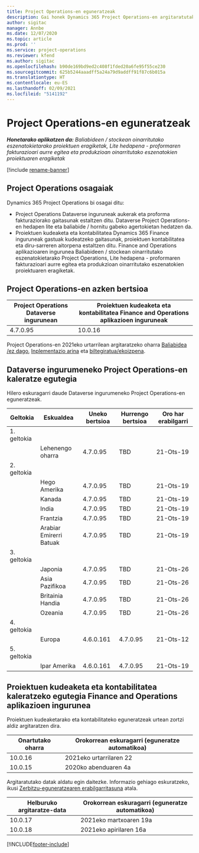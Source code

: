 ```yaml
---
title: Project Operations-en eguneratzeak
description: Gai honek Dynamics 365 Project Operations-en argitaratutako bertsioei buruzko informazioa eskaintzen du.
author: sigitac
manager: Annbe
ms.date: 12/07/2020
ms.topic: article
ms.prod: ''
ms.service: project-operations
ms.reviewer: kfend
ms.author: sigitac
ms.openlocfilehash: b90de169bd9ed2c408f1fded20a6fe95f55ce230
ms.sourcegitcommit: 625b5244aaadff5a24a79d9addff91f87c6b015a
ms.translationtype: HT
ms.contentlocale: eu-ES
ms.lasthandoff: 02/09/2021
ms.locfileid: "5141192"
---
```

# <a name="project-operations-updates"></a>Project Operations-en eguneratzeak

_**Honetarako aplikatzen da:** Baliabideen / stockean oinarritutako eszenatokietarako proiektuen eragiketak, Lite hedapena - proformaren fakturazioari aurre egitea eta produkzioan oinarritutako eszenatokien proiektuaren eragiketak_

[!include [rename-banner](~/includes/cc-data-platform-banner.md)]

## <a name="project-operations-components"></a>Project Operations osagaiak

Dynamics 365 Project Operations bi osagai ditu:

- Project Operations Dataverse inguruneak aukerak eta proforma fakturaziorako gaitasunak estaltzen ditu. Dataverse Project Operations-en hedapen lite eta baliabide / hornitu gabeko agertokietan hedatzen da.
- Proiektuen kudeaketa eta kontabilitatea Dynamics 365 Finance inguruneak gastuak kudeatzeko gaitasunak, proiektuen kontabilitatea eta diru-sarreren aitorpena estaltzen ditu. Finance and Operations aplikazioaren ingurunea Baliabideen / stockean oinarritutako eszenatokietarako Project Operations, Lite hedapena - proformaren fakturazioari aurre egitea eta produkzioan oinarritutako eszenatokien proiektuaren eragiketak.

## <a name="project-operations-latest-version"></a>Project Operations-en azken bertsioa

| Project Operations Dataverse ingurunean | Proiektuen kudeaketa eta kontabilitatea Finance and Operations aplikazioen inguruneak |
| --- | --- |
| 4.7.0.95 | 10.0.16 |

Project Operations-en 2021eko urtarrilean argitaratzeko oharra [Baliabidea /ez dago](whats-new-feb-2021-resource-based.md), [Inplementazio arina](../pro/whats-new/whats-new-feb-2021-lite.md) eta [biltegiratua/ekoizpena](../prod-pma/whats-new/whats-new-jan-2021-stocked.md).

## <a name="release-schedule-for-project-operations-on-dataverse-environment"></a>Dataverse ingurumeneko Project Operations-en kaleratze egutegia

Hilero eskuragarri daude Dataverse ingurumeneko Project Operations-en eguneratzeak. 

| Geltokia   | Eskualdea        | Uneko bertsioa | Hurrengo bertsioa | Oro har erabilgarri |
|-----------|---------------|-----------------|--------------|---------------------|
| 1. geltokia |   &nbsp;      |    &nbsp;       | &nbsp;       |      &nbsp;         |
|   &nbsp;  | Lehenengo oharra |  4.7.0.95       | TBD     | 21-Ots-19           |
| 2. geltokia |   &nbsp;      |    &nbsp;       | &nbsp;       |      &nbsp;         |
|   &nbsp;  | Hego Amerika |  4.7.0.95       | TBD     | 21-Ots-19           |
|    &nbsp; | Kanada        |  4.7.0.95       | TBD     | 21-Ots-19           |
|   &nbsp;  | India         |  4.7.0.95       | TBD     | 21-Ots-19           |
|   &nbsp;  | Frantzia         |  4.7.0.95       | TBD     | 21-Ots-19           |
|   &nbsp;  | Arabiar Emirerri Batuak         |  4.7.0.95       | TBD     | 21-Ots-19           |
| 3. geltokia  |      &nbsp;   |     &nbsp;      |     &nbsp;   |      &nbsp;         |
|   &nbsp;  | Japonia         |  4.7.0.95       | TBD     | 21-Ots-26           |
|   &nbsp;  | Asia Pazifikoa  |  4.7.0.95       | TBD     | 21-Ots-26           |
|   &nbsp;  | Britainia Handia |  4.7.0.95       | TBD     | 21-Ots-26           |
|   &nbsp;  | Ozeania       |  4.7.0.95       | TBD     | 21-Ots-26           |
| 4. geltokia |     &nbsp;    |     &nbsp;      |     &nbsp;   |      &nbsp;         |
|   &nbsp;  | Europa        |  4.6.0.161       | 4.7.0.95     | 21-Ots-12           |
| 5. geltokia |     &nbsp;    |     &nbsp;      |     &nbsp;   |      &nbsp;         |
|   &nbsp;  | Ipar Amerika |  4.6.0.161       | 4.7.0.95     | 21-Ots-19           |

## <a name="release-schedule-for-project-management-and-accounting-in-the-finance-and-operations-apps-environment"></a>Proiektuen kudeaketa eta kontabilitatea kaleratzeko egutegia Finance and Operations aplikazioen ingurunea

Proiektuen kudeaketarako eta kontabilitateko eguneratzeak urtean zortzi aldiz argitaratzen dira.

| Onartutako oharra | Orokorrean eskuragarri (eguneratze automatikoa) |
| --- | --- |
| 10.0.16 | 2021eko urtarrilaren 22 |
| 10.0.15 | 2020ko abenduaren 4a |


Argitaratutako datak aldatu egin daitezke. Informazio gehiago eskuratzeko, ikusi [Zerbitzu-eguneratzearen erabilgarritasuna](https://docs.microsoft.com/dynamics365/fin-ops-core/fin-ops/get-started/public-preview-releases?toc=/dynamics365/finance/toc.json) atala.

| Helburuko argitaratze-data | Orokorrean eskuragarri (eguneratze automatikoa) |
| --- | --- |
| 10.0.17 | 2021eko martxoaren 19a |
| 10.0.18 | 2021eko apirilaren 16a |


[!INCLUDE[footer-include](../includes/footer-banner.md)]